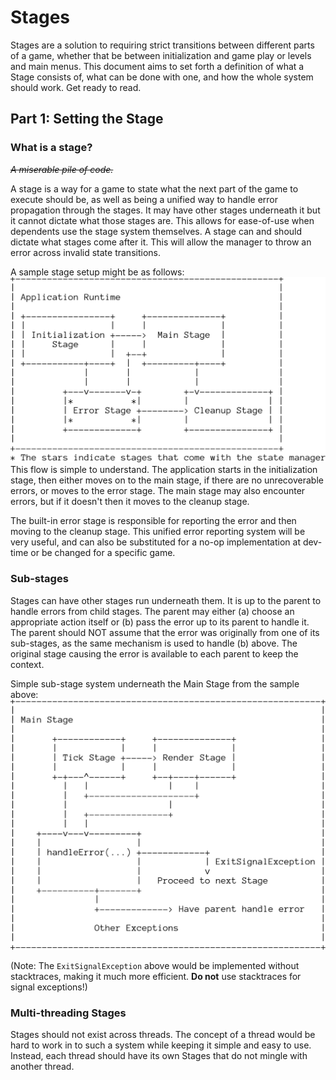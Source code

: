 Stages
=====

Stages are a solution to requiring strict transitions between different parts of a game, whether that be between initialization and game play or levels and main menus. This document aims to set forth a definition of what a Stage consists of, what can be done with one, and how the whole system should work. Get ready to read.

## Part 1: Setting the Stage
### What is a stage?
_~~A miserable pile of code.~~_

A stage is a way for a game to state what the next part of the game to execute should be, as well as being a unified way to handle error propagation through the stages. It may have other stages underneath it but it cannot dictate what those stages are. This allows for ease-of-use when dependents use the stage system themselves. A stage can and should dictate what stages come after it. This will allow the manager to throw an error across invalid state transitions.

A sample stage setup might be as follows:
![Sample Setup](ascii-images/basic-stage.png)
This flow is simple to understand. The application starts in the initialization stage, then either moves on to the main stage, if there are no unrecoverable errors, or moves to the error stage. The main stage may also encounter errors, but if it doesn't then it moves to the cleanup stage.

The built-in error stage is responsible for reporting the error and then moving to the cleanup stage. This unified error reporting system will be very useful, and can also be substituted for a no-op implementation at dev-time or be changed for a specific game.

### Sub-stages

Stages can have other stages run underneath them. It is up to the parent to handle errors from child stages. The parent may either (a) choose an appropriate action itself or (b) pass the error up to its parent to handle it. The parent should NOT assume that the error was originally from one of its sub-stages, as the same mechanism is used to handle (b) above. The original stage causing the error is available to each parent to keep the context.

Simple sub-stage system underneath the Main Stage from the sample above:
![Sample Sub-stage Setup](ascii-images/basic-sub-stage.png)

(Note: The `ExitSignalException` above would be implemented without stacktraces, making it much more efficient. **Do not** use stacktraces for signal exceptions!)

### Multi-threading Stages
Stages should not exist across threads. The concept of a thread would be hard to work in to such a system while keeping it simple and easy to use. Instead, each thread should have its own Stages that do not mingle with another thread.
